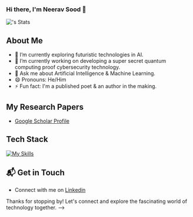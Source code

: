 ### Hi there, I'm Neerav Sood 👋

![<Neerav>'s Stats](https://github-readme-stats.vercel.app/api?username=<neeravsood>&theme=vue-dark&show_icons=true&hide_border=true&count_private=true)

## About Me 
- 🔭 I’m currently exploring futuristic technologies in AI. 
- 🌱 I’m currently working on developing a super secret quantum computing proof cybersecurity technology.
- 💬 Ask me about Artificial Intelligence & Machine Learning.
- 😄 Pronouns: He/Him
- ⚡ Fun fact: I'm a published poet & an author in the making.

## My Research Papers
- [Google Scholar Profile](https://scholar.google.com/citations?user=UlpgyzkAAAAJ&hl=en)

## Tech Stack
[![My Skills](https://skillicons.dev/icons?i=python,dotnet,php,java,js,aws,gcp,azure,react,vue,flutter,flask,figma,elasticsearch,mysql,git,kubernetes,docker&perline=3)](https://skillicons.dev)

## 📬 Get in Touch

- Connect with me on [Linkedin](https://www.linkedin.com/in/neeravsood/)

Thanks for stopping by! Let's connect and explore the fascinating world of technology together. 
-->
  
